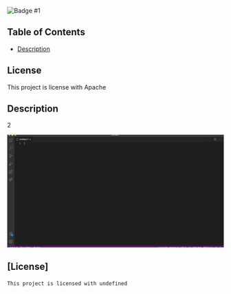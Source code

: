 ![Badge](https://img.shields.io/badge/license-Apache-brightgreen)
  #1 

## Table of Contents
* [Description](#description)
## License
This project is license with Apache

## Description
2

![3](./assets/vscode.png)


## [License]
    This project is licensed with undefined

